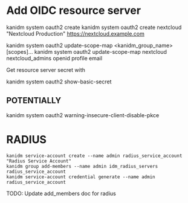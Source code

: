 # Add OIDC resource server


kanidm system oauth2 create <name> <displayname> <origin>
kanidm system oauth2 create nextcloud "Nextcloud Production" https://nextcloud.example.com

kanidm system oauth2 update-scope-map <name> <kanidm_group_name> [scopes]...
kanidm system oauth2 update-scope-map nextcloud nextcloud_admins openid profile email

Get resource server secret with

kanidm system oauth2 show-basic-secret <name>

## POTENTIALLY

kanidm system oauth2 warning-insecure-client-disable-pkce <resource server name>

# RADIUS

```
kanidm service-account create --name admin radius_service_account "Radius Service Account"
kanidm group add-members --name admin idm_radius_servers radius_service_account
kanidm service-account credential generate --name admin radius_service_account
```


TODO: Update add_members doc for radius
